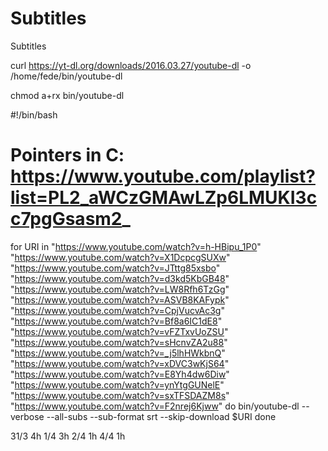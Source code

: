 # Subtitles
Subtitles


curl https://yt-dl.org/downloads/2016.03.27/youtube-dl -o
/home/fede/bin/youtube-dl

chmod a+rx bin/youtube-dl



#!/bin/bash

# Pointers in C: https://www.youtube.com/playlist?list=PL2_aWCzGMAwLZp6LMUKI3cc7pgGsasm2_

for URI in "https://www.youtube.com/watch?v=h-HBipu_1P0" "https://www.youtube.com/watch?v=X1DcpcgSUXw" "https://www.youtube.com/watch?v=JTttg85xsbo" "https://www.youtube.com/watch?v=d3kd5KbGB48" "https://www.youtube.com/watch?v=LW8Rfh6TzGg" "https://www.youtube.com/watch?v=ASVB8KAFypk" "https://www.youtube.com/watch?v=CpjVucvAc3g" "https://www.youtube.com/watch?v=Bf8a6IC1dE8" "https://www.youtube.com/watch?v=vFZTxvUoZSU" "https://www.youtube.com/watch?v=sHcnvZA2u88" "https://www.youtube.com/watch?v=_j5lhHWkbnQ" "https://www.youtube.com/watch?v=xDVC3wKjS64" "https://www.youtube.com/watch?v=E8Yh4dw6Diw" "https://www.youtube.com/watch?v=ynYtgGUNelE" "https://www.youtube.com/watch?v=sxTFSDAZM8s" "https://www.youtube.com/watch?v=F2nrej6Kjww" 
do
    bin/youtube-dl --verbose --all-subs --sub-format srt --skip-download $URI
done


31/3 4h
1/4 3h
2/4 1h
4/4 1h